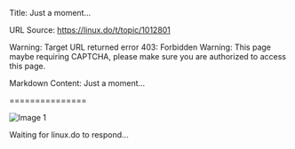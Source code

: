 Title: Just a moment...

URL Source: https://linux.do/t/topic/1012801

Warning: Target URL returned error 403: Forbidden
Warning: This page maybe requiring CAPTCHA, please make sure you are authorized to access this page.

Markdown Content:
Just a moment...

===============

![Image 1](blob:http://localhost/deaec548461092c7e1c8180c655271cb)

Waiting for linux.do to respond...
